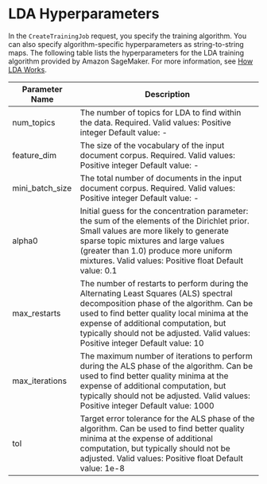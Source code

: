 # LDA Hyperparameters<a name="lda_hyperparameters"></a>

In the `CreateTrainingJob` request, you specify the training algorithm\. You can also specify algorithm\-specific hyperparameters as string\-to\-string maps\. The following table lists the hyperparameters for the LDA training algorithm provided by Amazon SageMaker\. For more information, see [How LDA Works](lda-how-it-works.md)\.


| Parameter Name | Description | 
| --- | --- | 
| num\_topics |  The number of topics for LDA to find within the data\. Required\. Valid values: Positive integer Default value: \-  | 
| feature\_dim |  The size of the vocabulary of the input document corpus\. Required\. Valid values: Positive integer Default value: \-  | 
| mini\_batch\_size |  The total number of documents in the input document corpus\. Required\. Valid values: Positive integer Default value: \-  | 
| alpha0 |  Initial guess for the concentration parameter: the sum of the elements of the Dirichlet prior\. Small values are more likely to generate sparse topic mixtures and large values \(greater than 1\.0\) produce more uniform mixtures\.  Valid values: Positive float Default value: 0\.1  | 
| max\_restarts |  The number of restarts to perform during the Alternating Least Squares \(ALS\) spectral decomposition phase of the algorithm\. Can be used to find better quality local minima at the expense of additional computation, but typically should not be adjusted\.  Valid values: Positive integer Default value: 10  | 
| max\_iterations |  The maximum number of iterations to perform during the ALS phase of the algorithm\. Can be used to find better quality minima at the expense of additional computation, but typically should not be adjusted\.  Valid values: Positive integer Default value: 1000  | 
| tol |  Target error tolerance for the ALS phase of the algorithm\. Can be used to find better quality minima at the expense of additional computation, but typically should not be adjusted\.  Valid values: Positive float Default value: 1e\-8  | 